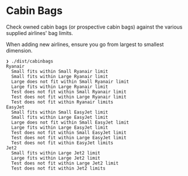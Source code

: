 # Cabin Bags

Check owned cabin bags (or prospective cabin bags) against the various supplied airlines' bag limits.

When adding new airlines, ensure you go from largest to smallest dimension.

```shell
❯ ./dist/cabinbags 
Ryanair
  Small fits within Small Ryanair limit
  Small fits within Large Ryanair limit
  Large does not fit within Small Ryanair limit
  Large fits within Large Ryanair limit
  Test does not fit within Small Ryanair limit
  Test does not fit within Large Ryanair limit
  Test does not fit within Ryanair limits
EasyJet
  Small fits within Small EasyJet limit
  Small fits within Large EasyJet limit
  Large does not fit within Small EasyJet limit
  Large fits within Large EasyJet limit
  Test does not fit within Small EasyJet limit
  Test does not fit within Large EasyJet limit
  Test does not fit within EasyJet limits
Jet2
  Small fits within Large Jet2 limit
  Large fits within Large Jet2 limit
  Test does not fit within Large Jet2 limit
  Test does not fit within Jet2 limits
```
